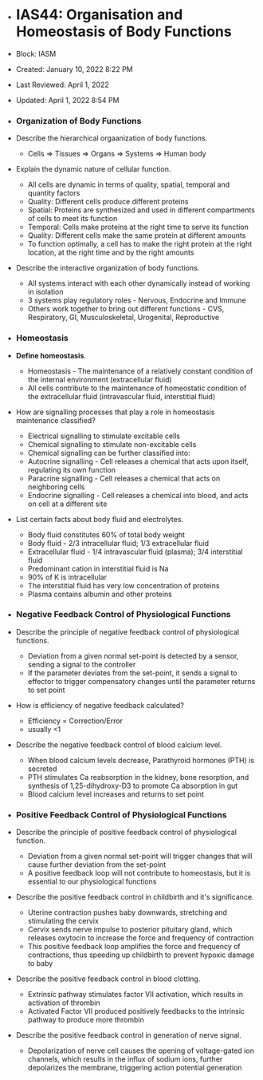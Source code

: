 - # IAS44: Organisation and Homeostasis of Body Functions
- Block: IASM
- Created: January 10, 2022 8:22 PM
- Last Reviewed: April 1, 2022
- Updated: April 1, 2022 8:54 PM

- ### Organization of Body Functions
- Describe the hierarchical orgaanization of body functions.
    - Cells ⇒ Tissues ⇒ Organs ⇒ Systems ⇒ Human body
- Explain the dynamic nature of cellular function.
    - All cells are dynamic in terms of quality, spatial, temporal and quantity factors
    - Quality: Different cells produce different proteins
    - Spatial: Proteins are synthesized and used in different compartments of cells to meet its function
    - Temporal: Cells make proteins at the right time to serve its function
    - Quality: Different cells make the same protein at different amounts
    - To function optimally, a cell has to make the right protein at the right location, at the right time and by the right amounts
- Describe the interactive organization of body functions.
    - All systems interact with each other dynamically instead of working in isolation
    - 3 systems play regulatory roles - Nervous, Endocrine and Immune
    - Others work together to bring out different functions - CVS, Respiratory, GI, Musculoskeletal, Urogenital, Reproductive

- ### Homeostasis
- **Define homeostasis**.
    - Homeostasis - The maintenance of a relatively constant condition of the internal environment (extracellular fluid)
    - All cells contribute to the maintenance of homeostatic condition of the extracellular fluid (intravascular fluid, interstitial fluid)
- How are signalling processes that play a role in homeostasis maintenance classified?
    - Electrical signalling to stimulate excitable cells
    - Chemical signalling to stimulate non-excitable cells
    - Chemical signalling can be further classified into:
    - Autocrine signalling - Cell releases a chemical that acts upon itself, regulating its own function
    - Paracrine signalling - Cell releases a chemical that acts on neighboring cells
    - Endocrine signalling - Cell releases a chemical into blood, and acts on cell at a different site
- List certain facts about body fluid and electrolytes.
    - Body fluid constitutes 60% of total body weight
    - Body fluid - 2/3 intracellular fluid; 1/3 extracellular fluid
    - Extracellular fluid - 1/4 intravascular fluid (plasma); 3/4 interstitial fluid
    - Predominant cation in interstitial fluid is Na
    - 90% of K is intracellular
    - The interstitial fluid has very low concentration of proteins
    - Plasma contains albumin and other proteins

- ### Negative Feedback Control of Physiological Functions
- Describe the principle of negative feedback control of physiological functions.
    - Deviation from a given normal set-point is detected by a sensor, sending a signal to the controller
    - If the parameter deviates from the set-point, it sends a signal to effector to trigger compensatory changes until the parameter returns to set point
- How is efficiency of negative feedback calculated?
    - Efficiency = Correction/Error
    - usually <1
- Describe the negative feedback control of blood calcium level.
    - When blood calcium levels decrease, Parathyroid hormones (PTH) is secreted
    - PTH stimulates Ca reabsorption in the kidney, bone resorption, and synthesis of 1,25-dihydroxy-D3 to promote Ca absorption in gut
    - Blood calcium level increases and returns to set point

- ### Positive Feedback Control of Physiological Functions
- Describe the principle of positive feedback control of physiological function.
    - Deviation from a given normal set-point will trigger changes that will cause further deviation from the set-point
    - A positive feedback loop will not contribute to homeostasis, but it is essential to our physiological functions
- Describe the positive feedback control in childbirth and it's significance.
    - Uterine contraction pushes baby downwards, stretching and stimulating the cervix
    - Cervix sends nerve impulse to posterior pituitary gland, which releases oxytocin to increase the force and frequency of contraction
    - This positive feedback loop amplifies the force and frequency of contractions, thus speeding up childbirth to prevent hypoxic damage to baby
- Describe the positive feedback control in blood clotting.
    - Extrinsic pathway stimulates factor VII activation, which results in activation of thrombin
    - Activated Factor VII produced positively feedbacks to the intrinsic pathway to produce more thrombin
- Describe the positive feedback control in generation of nerve signal.
    - Depolarization of nerve cell causes the opening of voltage-gated ion channels, which results in the influx of sodium ions, further depolarizes the membrane, triggering action potential generation